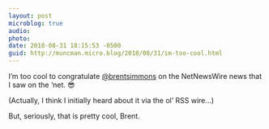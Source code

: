 ```yaml
---
layout: post
microblog: true
audio: 
photo: 
date: 2018-08-31 18:15:53 -0500
guid: http://muncman.micro.blog/2018/08/31/im-too-cool.html
---
```

I’m too cool to congratulate [@brentsimmons](https://micro.blog/brentsimmons) on the NetNewsWire news that I saw on the ‘net. 😎 

(Actually, I think I initially heard about it via the ol’ RSS wire...) 

But, seriously, that is pretty cool, Brent. 
